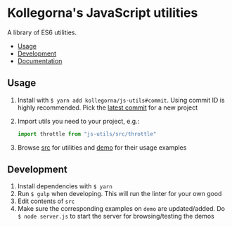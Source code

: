 # Kollegorna's JavaScript utilities

A library of ES6 utilities.

- [Usage](#usage)
- [Development](#development)
- [Documentation](#documentation)

## Usage

1. Install with `$ yarn add kollegorna/js-utils#commit`. Using commit ID is highly recommended. Pick the [latest commit](https://github.com/kollegorna/js-utils/commits/master) for a new project
2. Import utils you need to your project, e.g.:

    ```js
    import throttle from "js-utils/src/throttle"
    ```

3. Browse [src](https://github.com/kollegorna/js-utils/tree/master/src) for utilities and [demo](https://github.com/kollegorna/js-utils/tree/master/demo) for their usage examples

## Development

1. Install dependencies with `$ yarn`
2. Run `$ gulp` when developing. This will run the linter for your own good
3. Edit contents of `src`
4. Make sure the corresponding examples on `demo` are updated/added. Do `$ node server.js` to start the server for browsing/testing the demos
